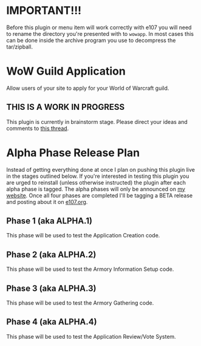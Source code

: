 # IMPORTANT!!!

Before this plugin or menu item will work correctly with e107 you will need to rename the directory you're presented with to `wowapp`. In most cases this can be done
inside the archive program you use to decompress the tar/zipball.

# WoW Guild Application

Allow users of your site to apply for your World of Warcraft guild.

## THIS IS A WORK IN PROGRESS

This plugin is currently in brainstorm stage. Please direct your ideas and comments to [this thread](http://e107.org/e107_plugins/forum/forum_viewtopic.php?211599).

# Alpha Phase Release Plan

Instead of getting everything done at once I plan on pushing this plugin live in the stages outlined below. If you're interested in testing this plugin you are urged to reinstall
(unless otherwise instructed) the plugin after each alpha phase is tagged. The alpha phases will only be announced on [my website](http://painswitch.com/). Once all four phases are
completed I'll be tagging a BETA release and posting about it on [e107.org](http://e107.org/).

## Phase 1 (aka ALPHA.1)

This phase will be used to test the Application Creation code.

## Phase 2 (aka ALPHA.2)

This phase will be used to test the Armory Information Setup code.

## Phase 3 (aka ALPHA.3)

This phase will be used to test the Armory Gathering code.

## Phase 4 (aka ALPHA.4)

This phase will be used to test the Application Review/Vote System.